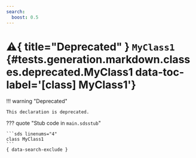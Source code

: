```yaml
---
search:
  boost: 0.5
---
```


[//]: # (DO NOT EDIT THIS FILE DIRECTLY. Instead, edit the corresponding stub file and execute `npm run docs:api`.)

# :warning:{ title="Deprecated" } <code class="doc-symbol doc-symbol-class"></code> `MyClass1` {#tests.generation.markdown.classes.deprecated.MyClass1 data-toc-label='[class] MyClass1'}

!!! warning "Deprecated"

    This declaration is deprecated.

??? quote "Stub code in `main.sdsstub`"

    ```sds linenums="4"
    class MyClass1
    ```
    { data-search-exclude }
